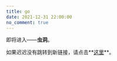 ```yaml
---
title: go
date: 2021-12-31 22:00:00
no_comment: true
---
```


 <meta http-equiv="refresh" content="3;url=https://foreverblog.cn/go.html"> 

即将进入——**虫洞**。

如果迟迟没有跳转到新链接，请点击**[这里](https://foreverblog.cn/go.html)**。

